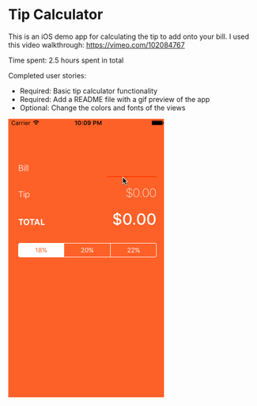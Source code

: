 # Tip Calculator

This is an iOS demo app for calculating the tip to add onto your bill. I used this video walkthrough: https://vimeo.com/102084767

Time spent: 2.5 hours spent in total

Completed user stories:

- Required: Basic tip calculator functionality
- Required: Add a README file with a gif preview of the app
- Optional: Change the colors and fonts of the views

![Preview](/tipspreview.gif)
